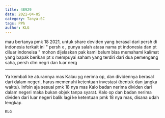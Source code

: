 ```yaml
---
title: 48929
date: 2021-04-05
category: Tanya-SC
tags: PPh
author: KLG
---
```


mau bertanya pmk 18 2021, untuk share deviden yang berasal dari persh di indonesia terkait ini " persh x , punya salah atasa nama pt indonesia dan pt diluar indoneisa " mohon dijelaskan pak kami belum bisa memahami kalimat yang bapak berikan pt x mempuyai saham yang terdiri dari dua pemengang saha, persh dlm negri dan luar nerg

---

Ya kembali ke aturannya mas Kalau yg nerima op, dan dividennya berasal dari dalam negeri, harus memenuhi ketentuan investasi (bentuk dan jangka waktu). Infoin aja sesuai pmk 18 nya mas Kalo badan nerima dividen dari dalam negeri maka bukan objek tanpa syarat. Kalo op dan badan nerima dividen dari luar negeri balik lagi ke ketentuan pmk 18 nya mas, disana udah lengkap.

`KLG`
